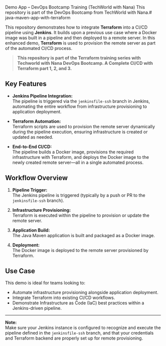 Demo App – DevOps Bootcamp Training (TechWorld with Nana)
This repository is part of the DevOps Bootcamp from TechWorld with Nana.# java-maven-app-with-terraform

This repository demonstrates how to integrate **Terraform** into a CI/CD pipeline using **Jenkins**. It builds upon a previous use case where a Docker image was built in a pipeline and then deployed to a remote server. In this enhanced demo, **Terraform** is used to provision the remote server as part of the automated CI/CD process.

> **This repository is part of the Terraform training series with Techworld with Nana DevOps Bootcamp. A Complete CI/CD with Terraform part 1, 2, and 3.**

## Key Features

- **Jenkins Pipeline Integration:**  
  The pipeline is triggered via the `jenkinsfile-ssh` branch in Jenkins, automating the entire workflow from infrastructure provisioning to application deployment.

- **Terraform Automation:**  
  Terraform scripts are used to provision the remote server dynamically during the pipeline execution, ensuring infrastructure is created or updated as needed.

- **End-to-End CI/CD:**  
  The pipeline builds a Docker image, provisions the required infrastructure with Terraform, and deploys the Docker image to the newly created remote server—all in a single automated process.

## Workflow Overview

1. **Pipeline Trigger:**  
   The Jenkins pipeline is triggered (typically by a push or PR to the `jenkinsfile-ssh` branch).

2. **Infrastructure Provisioning:**  
   Terraform is executed within the pipeline to provision or update the remote server.

3. **Application Build:**  
   The Java Maven application is built and packaged as a Docker image.

4. **Deployment:**  
   The Docker image is deployed to the remote server provisioned by Terraform.

## Use Case

This demo is ideal for teams looking to:

- Automate infrastructure provisioning alongside application deployment.
- Integrate Terraform into existing CI/CD workflows.
- Demonstrate Infrastructure as Code (IaC) best practices within a Jenkins-driven pipeline.

---

**Note:**  
Make sure your Jenkins instance is configured to recognize and execute the pipeline defined in the `jenkinsfile-ssh` branch, and that your credentials and Terraform backend are properly set up for remote provisioning.
